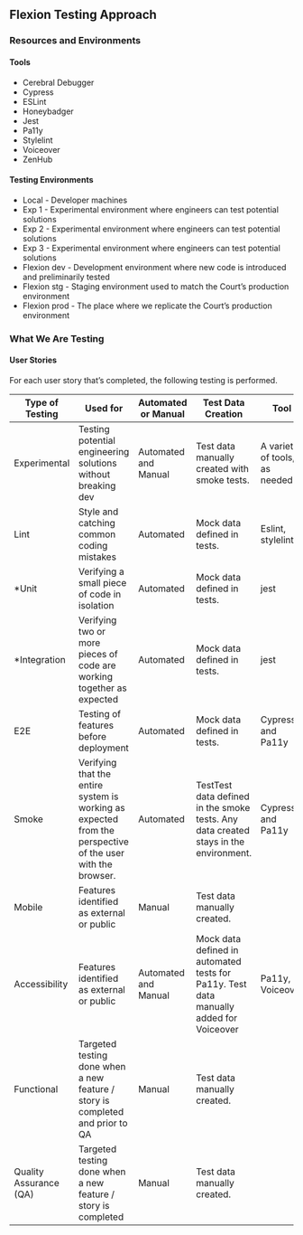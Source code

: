 ## Flexion Testing Approach

### Resources and Environments

#### Tools
* Cerebral Debugger
* Cypress
* ESLint
* Honeybadger
* Jest
* Pa11y
* Stylelint
* Voiceover
* ZenHub

#### Testing Environments
* Local - Developer machines
* Exp 1 - Experimental environment where engineers can test potential solutions
* Exp 2 - Experimental environment where engineers can test potential solutions
* Exp 3 - Experimental environment where engineers can test potential solutions
* Flexion dev - Development environment where new code is introduced and preliminarily tested
* Flexion stg - Staging environment used to match the Court’s production environment
* Flexion prod - The place where we replicate the Court’s production environment

### What We Are Testing

#### User Stories
For each user story that’s completed, the following testing is performed.

| Type of Testing        | Used for                                                                                                   | Automated or Manual  | Test Data Creation                                                                      | Tool                          | Responsible   | Frequency/Environment                            |
|------------------------|------------------------------------------------------------------------------------------------------------|----------------------|-----------------------------------------------------------------------------------------|-------------------------------|---------------|--------------------------------------------------|
| Experimental           | Testing potential engineering solutions without breaking dev                                               | Automated and Manual | Test data manually created with smoke tests.                                            | A variety of tools, as needed | Engineer      | * Exp1, Exp2 and Exp3 * As needed                |
| Lint                   | Style and catching common coding mistakes                                                                  | Automated            | Mock data defined in tests.                                                             | Eslint, stylelint             | Engineer      | * Every environment * Every PR and deploy        |
| *Unit                  | Verifying a small piece of code in isolation                                                               | Automated            | Mock data defined in tests.                                                             | jest                          | Engineer      | * Every environment * Every PR and deploy        |
| *Integration           | Verifying two or more pieces of code are working together as expected                                      | Automated            | Mock data defined in tests.                                                             | jest                          | Engineer      | * Every environment * Every PR and deploy        |
| E2E                    | Testing of features before deployment                                                                      | Automated            | Mock data defined in tests.                                                             | Cypress and Pa11y             | Engineer      | * Every environment * Before every PR and deploy |
| Smoke                  | Verifying that the entire system is working as expected from the perspective of the user with the browser. | Automated            | TestTest data defined in the smoke tests.  Any data created stays in the environment.   | Cypress and Pa11y             | Engineer      | * Every environment * After after every deploy   |
| Mobile                 | Features identified as external or public                                                                  | Manual               | Test data manually created.                                                             |                               | UX Designer   | Flexion dev  Per GitHub story as needed          |
| Accessibility          | Features identified as external or public                                                                  | Automated and Manual | Mock data defined in automated tests for Pa11y.  Test data manually added for Voiceover | Pa11y, Voiceover              | Engineer      | * Flexion local env * Per GitHub story as needed |
| Functional             | Targeted testing done when a new feature / story is completed and prior to QA                              | Manual               | Test data manually created.                                                             |                               | UX Designer   | * Flexion dev * Per GitHub story                 |
| Quality Assurance (QA) | Targeted testing done when a new feature / story is completed                                              | Manual               | Test data manually created.                                                             |                               | Product Owner | * Flexion prod * Per GitHub story                |
